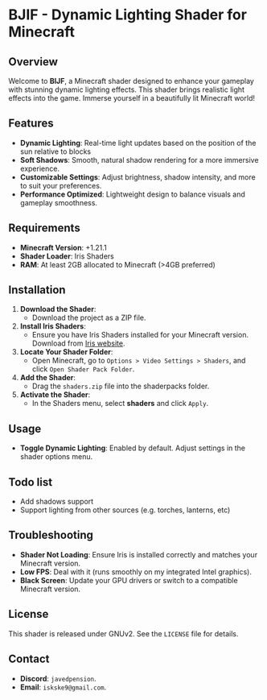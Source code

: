 # BJIF - Dynamic Lighting Shader for Minecraft

## Overview
Welcome to **BIJF**, a Minecraft shader designed to enhance your gameplay with stunning dynamic lighting effects. This shader brings realistic light effects into the game. Immerse yourself in a beautifully lit Minecraft world!

## Features
- **Dynamic Lighting**: Real-time light updates based on the position of the sun relative to blocks
- **Soft Shadows**: Smooth, natural shadow rendering for a more immersive experience.
- **Customizable Settings**: Adjust brightness, shadow intensity, and more to suit your preferences.
- **Performance Optimized**: Lightweight design to balance visuals and gameplay smoothness.

## Requirements
- **Minecraft Version**: +1.21.1
- **Shader Loader**: Iris Shaders
- **RAM**: At least 2GB allocated to Minecraft (>4GB preferred)

## Installation
1. **Download the Shader**:
   - Download the project as a ZIP file.
2. **Install Iris Shaders**:
   - Ensure you have Iris Shaders installed for your Minecraft version. Download from [Iris website](https://irisshaders.net).
3. **Locate Your Shader Folder**:
   - Open Minecraft, go to `Options > Video Settings > Shaders`, and click `Open Shader Pack Folder`.
4. **Add the Shader**:
   - Drag the `shaders.zip` file into the shaderpacks folder.
5. **Activate the Shader**:
   - In the Shaders menu, select **shaders** and click `Apply`.

## Usage
- **Toggle Dynamic Lighting**: Enabled by default. Adjust settings in the shader options menu.

## Todo list
- Add shadows support
- Support lighting from other sources (e.g. torches, lanterns, etc)

## Troubleshooting
- **Shader Not Loading**: Ensure Iris is installed correctly and matches your Minecraft version.
- **Low FPS**: Deal with it (runs smoothly on my integrated Intel graphics).
- **Black Screen**: Update your GPU drivers or switch to a compatible Minecraft version.

## License
This shader is released under GNUv2. See the `LICENSE` file for details.

## Contact
- **Discord**: `javedpension`.
- **Email**: `iskske9@gmail.com`.
